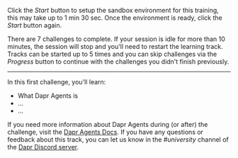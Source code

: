 Click the *Start* button to setup the sandbox environment for this training, this may take up to 1 min 30 sec. Once the environment is ready, click the *Start* button again.

There are 7 challenges to complete. If your session is idle for more than 10 minutes, the session will stop and you'll need to restart the learning track. Tracks can be started up to 5 times and you can skip challenges via the *Progress* button to continue with the challenges you didn't finish previously.

---
In this first challenge, you'll learn:

- What Dapr Agents is
- ...
- ...

If you need more information about Dapr Agents during (or after) the challenge, visit the [Dapr Agents Docs](https://dapr.github.io/dapr-agents/). If you have any questions or feedback about this track, you can let us know in the *#university* channel of the [Dapr Discord server](https://bit.ly/dapr-discord).
